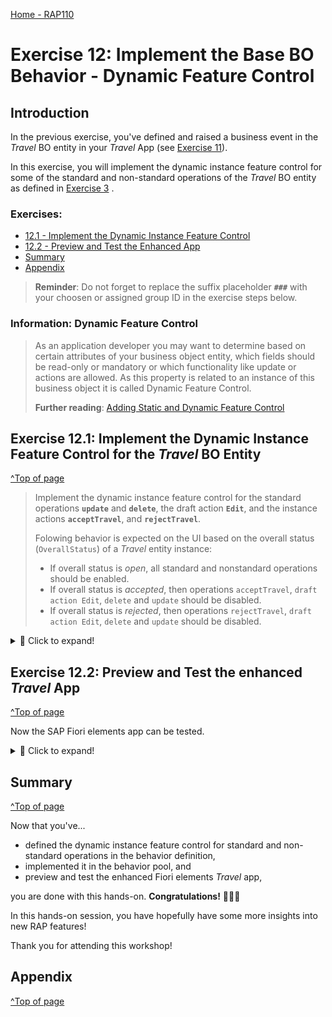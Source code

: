 [Home - RAP110](../../README.md)

# Exercise 12: Implement the Base BO Behavior - Dynamic Feature Control

## Introduction 
In the previous exercise, you've defined and raised a business event in the _Travel_ BO entity in your _Travel_ App (see [Exercise 11](../ex11/README.md)).

In this exercise, you will implement the dynamic instance feature control for some of the standard and non-standard operations of the _Travel_ BO entity as defined in [Exercise 3](../ex03/README.md) . 

### Exercises:
- [12.1 - Implement the Dynamic Instance Feature Control](#exercise-121-implement-the-dynamic-instance-feature-control-for-the-travel-bo-entity)
- [12.2 - Preview and Test the Enhanced App](#exercise-122-preview-and-test-the-enhanced-travel-app)
- [Summary](#summary)
- [Appendix](#appendix)

> **Reminder**: Do not forget to replace the suffix placeholder **`###`** with your choosen or assigned group ID in the exercise steps below. 

### Information: Dynamic Feature Control
> As an application developer you may want to determine based on certain attributes of your business object entity, which fields should be read-only or mandatory or which functionality like update or actions are allowed.  As this property is related to an instance of this business object it is called Dynamic Feature Control.
> 
> **Further reading**: [Adding Static and Dynamic Feature Control](https://help.sap.com/docs/btp/sap-abap-restful-application-programming-model/adding-static-and-dynamic-feature-control)


## Exercise 12.1: Implement the Dynamic Instance Feature Control for the _Travel_ BO Entity
[^Top of page](#)

> Implement the dynamic instance feature control for the standard operations **`update`** and **`delete`**, the draft action **`Edit`**, and the instance actions **`acceptTravel`**, and **`rejectTravel`**.
> 
> Folowing behavior is expected on the UI based on the overall status (`OverallStatus`) of a _Travel_ entity instance:
> - If overall status is _open_, all standard and nonstandard operations should be enabled.
> - If overall status is _accepted_, then operations `acceptTravel`, `draft action Edit`, `delete` and `update` should be disabled.
> - If overall status is _rejected_, then operations `rejectTravel`, `draft action Edit`, `delete` and `update` should be disabled.

 <details>
  <summary>🔵 Click to expand!</summary>

1. Implement the following logic in the instance feature control method **`get_instance_features`** in the implementation part of the local handler class of the _Travel_ behavior pool ![ABAP class](../images/adt_class.png)**`ZRAP110_BP_TRAVELTP_###`**. 
   
   The business logic consists of the following steps:  
   1. Read the relevant data of the transferred _travel_ instances. 
      Only the fields **`TravelID`** and **`OverallStatus`** are needed to determine the operation state in the present scenario. 
   2. Evaluate the conditions and determine the state of the different operations. 
      The `COND` operator is used inline in the present scenario for the purpose. 
   3. Set the result set appropriately.   
   
   For that, insert the code snippet provided below into the method implementation of the instance feature control method `get_instance_features`.   
   Replace the placeholder **`###`** with your group ID.  
  
   ```ABAP
   **************************************************************************
   * Instance-bound dynamic feature control
   **************************************************************************
     METHOD get_instance_features.
       " read relevant travel instance data
       READ ENTITIES OF ZRAP110_R_TravelTP_### IN LOCAL MODE
         ENTITY travel
            FIELDS ( TravelID OverallStatus )
            WITH CORRESPONDING #( keys )
          RESULT DATA(travels)
          FAILED failed.

       " evaluate the conditions, set the operation state, and set result parameter
       result = VALUE #( FOR travel IN travels
                          ( %tky                   = travel-%tky

                            %features-%update      = COND #( WHEN travel-OverallStatus = travel_status-accepted
                                                             THEN if_abap_behv=>fc-o-disabled ELSE if_abap_behv=>fc-o-enabled   )

                            %features-%delete      = COND #( WHEN travel-OverallStatus = travel_status-open
                                                             THEN if_abap_behv=>fc-o-enabled ELSE if_abap_behv=>fc-o-disabled   )

                            %action-Edit           = COND #( WHEN travel-OverallStatus = travel_status-accepted
                                                               THEN if_abap_behv=>fc-o-disabled ELSE if_abap_behv=>fc-o-enabled   )

                            %action-acceptTravel   = COND #( WHEN travel-OverallStatus = travel_status-accepted
                                                                 THEN if_abap_behv=>fc-o-disabled ELSE if_abap_behv=>fc-o-enabled   )

                            %action-rejectTravel   = COND #( WHEN travel-OverallStatus = travel_status-rejected
                                                               THEN if_abap_behv=>fc-o-disabled ELSE if_abap_behv=>fc-o-enabled   )
                         ) ).
     ENDMETHOD.                    
   ```   
      
      Your source code should look like this:
      
      ![Travel Behavior Pool](images/ex1201.png)
      
  2. Save ![save icon](../images/adt_save.png) and activate ![activate icon](../images/adt_activate.png) the changes.
 
 You're through with the implementation.
 
 </details>
 
## Exercise 12.2: Preview and Test the enhanced _Travel_ App
[^Top of page](#)

Now the SAP Fiori elements app can be tested. 

 <details>
  <summary>🔵 Click to expand!</summary>

You can either refresh your application in the browser using **F5** if the browser is still open - or go to your service binding **`ZRAP110_UI_TRAVEL_O4_###`** and start the Fiori elements App preview for the **`Travel`** entity set.

You can go ahead and test the logic of the dynamic feature control implemented in the backend.

For example, select a _travel_ instance that has the overall status _**Accepted**_, and check the state of the _**Accepted**_, the _**Edit**_, and the _**Delete**_ buttons. They all shall be disable.
 
 ![Travel Behavior Pool](images/ex1202.png)

> Remember the implemented dynamic BO behavior expected on the UI:
> - If a _travel_ instance has the overall status _**Accepted**_ (**`A`**)  or _**Rejected**_ (**`X`**), then the button _**Edit**_ and _**Delete**_ must be disabled for the given instance. 
> - In addition, following toggle behavior (enable/disable) should be displayed for both instance actions:
>   - If the overall status _**Accepted**_ (**`A`**), then the action _**Accept Travel**_ must be disabled. 
>   - If the overall status _**Rejected**_ (**`X`**), then the action _**Reject Travel**_ must be disabled. 

</details>

## Summary 
[^Top of page](#)

Now that you've... 
- defined the dynamic instance feature control for standard and non-standard operations in the behavior definition, 
- implemented it in the behavior pool, and
- preview and test the enhanced Fiori elements _Travel_ app,

you are done with this hands-on. **Congratulations!** 🎉🎉🎉

In this hands-on session, you have hopefully have some more insights into new RAP features!

Thank you for attending this workshop!


## Appendix
[^Top of page](#)
<!--
Find the full solution source code of all ![tabl](../images/adt_tabl.png)database tables, CDS artefacts ( ![ddls](../images/adt_ddls.png)views,  ![ddlx](../images/adt_ddlx.png)metadata extensions and  ![bdef](../images/adt_bdef.png)behavior), ![class](../images/adt_class.png) ABAP classes, and ![servicebinding](../images/adt_srvb.png) service definition used in this workshop in the [**sources**](../sources) folder. 
  
Don't forget to replace all occurences of the placeholder `###` in the provided source code with your group ID using the ADT _Replace All_ function (_Ctrl+F_).
---

ℹ **Optional**: Here is a tutorial on how to [Develop and Run a Fiori Application with SAP Business Application Studio](https://developers.sap.com/tutorials/abap-environment-deploy-cf-production.html) 

---

-->

